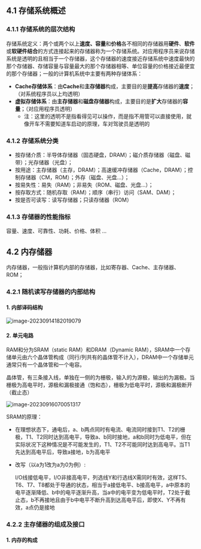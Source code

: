 ## 4.1 存储系统概述

### 4.1.1 存储系统的层次结构

存储系统定义：两个或两个以上**速度、容量**和**价格**各不相同的存储器用**硬件**、**软件**或**软硬件结合**的方式连接起来的存储器称为一个存储系统。对应用程序员来说存储系统是透明的且相当于一个存储器，这个存储器的速度接近存储系统中速度最快的那个存储器、存储容量与容量最大的那个存储器相等、单位容量的价格接近最便宜的那个存储器；一般的计算机系统中主要有两种存储体系：

- **Cache存储体系**：由**Cache**和**主存储器**构成，主要目的是**提高**存储器的**速度**；（对系统程序员以上均透明）
- **虚拟存储体系**：由**主存储器**和**磁盘存储器**构成，主要目的是**扩大**存储器的**容量**；（对应用程序员透明）
  - 注：这里的透明不是指看得见可以操作，而是指不用管可以直接使用，就像开车不需要知道车启动的原理，车对驾驶员是透明的

### 4.1.2 存储系统分类

- 按存储介质：半导体存储器（固态硬盘，DRAM）；磁介质存储器（磁盘、磁带）；光存储器（光盘）；
- 按用途：主存储器（主存，DRAM）；高速缓冲存储器（Cache，DRAM）；控制存储器（CM，ROM）；外存（磁盘、光盘...）；
- 按易失性：易失（RAM）；非易失（ROM、磁盘、光盘...）；
- 按存取方式：随机存取（RAM）；顺序（串行）访问（SAM、DAM）；
- 按是否可读写：读写存储器；只读存储器（ROM）

### 4.1.3 存储器的性能指标

容量、速度、可靠性、功耗、价格、体积 ...



## 4.2 内存储器

内存储器，一般指计算机内部的存储器，比如寄存器、Cache、主存储器、ROM；

### 4.2.1 随机读写存储器的内部结构

#### 1. 内部译码结构

![image-20230914182019079](C:\Users\ndream\AppData\Roaming\Typora\typora-user-images\image-20230914182019079.png)

#### 2. 单元电路

RAM和分为SRAM（static RAM）和DRAM（Dynamic RAM），SRAM中一个存储单元由六个晶体管构成（同行/列共有的晶体管不计入），DRAM中一个存储单元通常只有一个晶体管和一个电容。

晶体管，有三条接入线，单独在一侧的为栅极，输入的为源极，输出的为漏极。当栅极为高电平时，源极和漏极接通（饱和态），栅极为低电平时，源极和漏极断开（截止态）

![image-20230916070051317](C:\Users\ndream\AppData\Roaming\Typora\typora-user-images\image-20230916070051317.png)

SRAM的原理：

- 在理想状态下，通电后，a、b两点同时有电流、电流同时接到T1、T2的栅极，T1、T2同时达到高电平，导致a、b同时接地，a和b同时为低电平，但在实际状况下这种情况是不可能发生的，T1、T2不可能同时达到高电平。当T1先达到高电平后，导致a接地，b为高电平

- 改写（以a为1改为a为0为例）:

  I/O线接低电平，I/O非接高电平，列选线Y和行选线X需同时有效，这样T5、T6、T7、T8都处于导通的状态，相当于a接低电平、b接高电平，a中原本的电平逐渐降低、b中的电平逐渐升高，当a中的电平变为低电平时，T2处于截止态，b不再接地且由于b中电平不断升高到达高电平后，即使X、Y不再有效，a点仍是接地

### 4.2.2 主存储器的组成及接口

#### 1. 内存的构成



